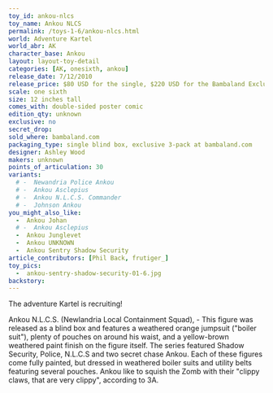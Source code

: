 ```yaml
---
toy_id: ankou-nlcs
toy_name: Ankou NLCS
permalink: /toys-1-6/ankou-nlcs.html
world: Adventure Kartel
world_abr: AK
character_base: Ankou
layout: layout-toy-detail
categories: [AK, onesixth, ankou]
release_date: 7/12/2010
release_price: $80 USD for the single, $220 USD for the Bambaland Exclusive 3-pack
scale: one sixth
size: 12 inches tall
comes_with: double-sided poster comic
edition_qty: unknown
exclusive: no
secret_drop:
sold_where: bambaland.com
packaging_type: single blind box, exclusive 3-pack at bambaland.com
designer: Ashley Wood
makers: unknown
points_of_articulation: 30
variants: 
  # -  Newandria Police Ankou
  # -  Ankou Asclepius
  # -  Ankou N.L.C.S. Commander
  # -  Johnson Ankou
you_might_also_like:
  -  Ankou Johan
  # -  Ankou Asclepius
  -  Ankou Junglevet
  -  Ankou UNKNOWN
  -  Ankou Sentry Shadow Security
article_contributors: [Phil Back, frutiger_]
toy_pics: 
  -  ankou-sentry-shadow-security-01-6.jpg
backstory:
---
```

The adventure Kartel is recruiting!

Ankou N.L.C.S. (Newlandria Local Containment Squad), - This figure was released as a blind box and features a weathered orange jumpsuit ("boiler suit"), plenty of pouches on around his waist, and a yellow-brown weathered paint finish on the figure itself. The series featured Shadow Security, Police, N.L.C.S and two secret chase Ankou. Each of these figures come fully painted, but dressed in weathered boiler suits and utility belts featuring several pouches. Ankou like to squish the Zomb with their "clippy claws, that are very clippy", according to 3A.